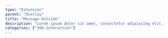 ```yaml
---
type: "Extension"
parent: "Overlay"
title: "Message Outside"
description: "Lorem ipsum dolor sit amet, consectetur adipiscing elit. Nunc tempus laoreet leo sit amet iaculis."
categories: ["300-Interaction"]
---
```


<demo>
  <demovanilla src="demos/inline/extension/overlay/message-outside">
  </demovanilla>
</demo>
